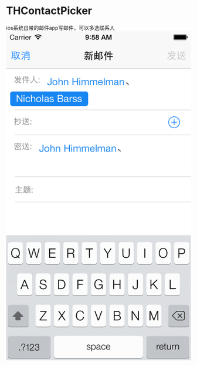 THContactPicker
===============

ios系统自带的邮件app写邮件，可以多选联系人
![github](https://github.com/xtturing/THContactPicker/blob/master/screenshot.png "github")
